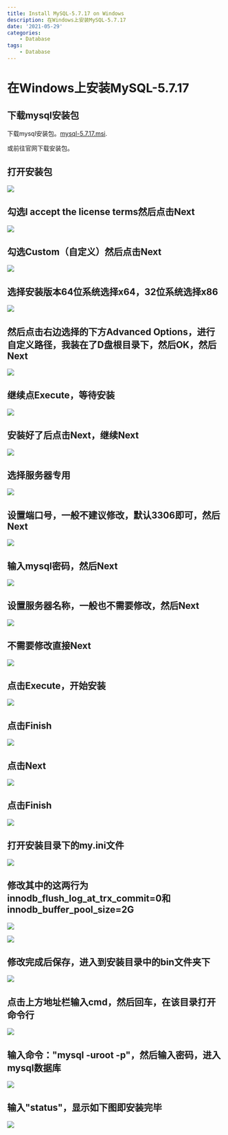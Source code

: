```yaml
---
title: Install MySQL-5.7.17 on Windows
description: 在Windows上安装MySQL-5.7.17
date: '2021-05-29'
categories:
    - Database
tags:
    - Database
---
```


# 在Windows上安装MySQL-5.7.17

## 下载mysql安装包

下载mysql安装包。[mysql-5.7.17.msi](https://download.csdn.net/download/weixin_42718701/19201693).

或前往官网下载安装包。

## 打开安装包

![](https://raw.githubusercontent.com/JavenJin/blog-image/master/content/post/Database/Install%20MySQL-5.7.17%20on%20Windows/install-mysql-5-7-17-1.png)

## 勾选I accept the license terms然后点击Next

![](https://raw.githubusercontent.com/JavenJin/blog-image/master/content/post/Database/Install%20MySQL-5.7.17%20on%20Windows/install-mysql-5-7-17-2.png)

## 勾选Custom（自定义）然后点击Next

![](https://raw.githubusercontent.com/JavenJin/blog-image/master/content/post/Database/Install%20MySQL-5.7.17%20on%20Windows/install-mysql-5-7-17-3.png)

## 选择安装版本64位系统选择x64，32位系统选择x86

![](https://raw.githubusercontent.com/JavenJin/blog-image/master/content/post/Database/Install%20MySQL-5.7.17%20on%20Windows/install-mysql-5-7-17-4.png)

## 然后点击右边选择的下方Advanced Options，进行自定义路径，我装在了D盘根目录下，然后OK，然后Next

![](https://raw.githubusercontent.com/JavenJin/blog-image/master/content/post/Database/Install%20MySQL-5.7.17%20on%20Windows/install-mysql-5-7-17-5.png)

## 继续点Execute，等待安装

![](https://raw.githubusercontent.com/JavenJin/blog-image/master/content/post/Database/Install%20MySQL-5.7.17%20on%20Windows/install-mysql-5-7-17-6.png)

## 安装好了后点击Next，继续Next

![](https://raw.githubusercontent.com/JavenJin/blog-image/master/content/post/Database/Install%20MySQL-5.7.17%20on%20Windows/install-mysql-5-7-17-7.png)

## 选择服务器专用

![](https://raw.githubusercontent.com/JavenJin/blog-image/master/content/post/Database/Install%20MySQL-5.7.17%20on%20Windows/install-mysql-5-7-17-8.png)

## 设置端口号，一般不建议修改，默认3306即可，然后Next

![](https://raw.githubusercontent.com/JavenJin/blog-image/master/content/post/Database/Install%20MySQL-5.7.17%20on%20Windows/install-mysql-5-7-17-9.png)

## 输入mysql密码，然后Next

![](https://raw.githubusercontent.com/JavenJin/blog-image/master/content/post/Database/Install%20MySQL-5.7.17%20on%20Windows/install-mysql-5-7-17-10.png)

## 设置服务器名称，一般也不需要修改，然后Next

![](https://raw.githubusercontent.com/JavenJin/blog-image/master/content/post/Database/Install%20MySQL-5.7.17%20on%20Windows/install-mysql-5-7-17-11.png)

## 不需要修改直接Next

![](https://raw.githubusercontent.com/JavenJin/blog-image/master/content/post/Database/Install%20MySQL-5.7.17%20on%20Windows/install-mysql-5-7-17-12.png)

## 点击Execute，开始安装

![](https://raw.githubusercontent.com/JavenJin/blog-image/master/content/post/Database/Install%20MySQL-5.7.17%20on%20Windows/install-mysql-5-7-17-13.png)

## 点击Finish

![](https://raw.githubusercontent.com/JavenJin/blog-image/master/content/post/Database/Install%20MySQL-5.7.17%20on%20Windows/install-mysql-5-7-17-14.png)

## 点击Next

![](https://raw.githubusercontent.com/JavenJin/blog-image/master/content/post/Database/Install%20MySQL-5.7.17%20on%20Windows/install-mysql-5-7-17-15.png)

## 点击Finish

![](https://raw.githubusercontent.com/JavenJin/blog-image/master/content/post/Database/Install%20MySQL-5.7.17%20on%20Windows/install-mysql-5-7-17-16.png)

## 打开安装目录下的my.ini文件

![](https://raw.githubusercontent.com/JavenJin/blog-image/master/content/post/Database/Install%20MySQL-5.7.17%20on%20Windows/install-mysql-5-7-17-17.png)

## 修改其中的这两行为innodb_flush_log_at_trx_commit=0和innodb_buffer_pool_size=2G

![](https://raw.githubusercontent.com/JavenJin/blog-image/master/content/post/Database/Install%20MySQL-5.7.17%20on%20Windows/install-mysql-5-7-17-18.png)

![](https://raw.githubusercontent.com/JavenJin/blog-image/master/content/post/Database/Install%20MySQL-5.7.17%20on%20Windows/install-mysql-5-7-17-19.png)

## 修改完成后保存，进入到安装目录中的bin文件夹下

![](https://raw.githubusercontent.com/JavenJin/blog-image/master/content/post/Database/Install%20MySQL-5.7.17%20on%20Windows/install-mysql-5-7-17-20.png)

## 点击上方地址栏输入cmd，然后回车，在该目录打开命令行

![](https://raw.githubusercontent.com/JavenJin/blog-image/master/content/post/Database/Install%20MySQL-5.7.17%20on%20Windows/install-mysql-5-7-17-21.png)

## 输入命令："mysql -uroot -p"，然后输入密码，进入mysql数据库

![](https://raw.githubusercontent.com/JavenJin/blog-image/master/content/post/Database/Install%20MySQL-5.7.17%20on%20Windows/install-mysql-5-7-17-22.png)

## 输入"status"，显示如下图即安装完毕

![](https://raw.githubusercontent.com/JavenJin/blog-image/master/content/post/Database/Install%20MySQL-5.7.17%20on%20Windows/install-mysql-5-7-17-23.png)